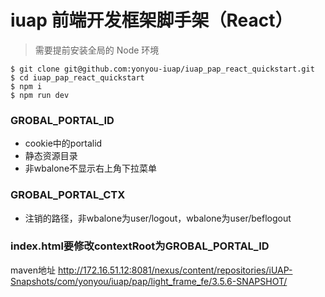 
# iuap 前端开发框架脚手架（React）


> 需要提前安装全局的 Node 环境

```
$ git clone git@github.com:yonyou-iuap/iuap_pap_react_quickstart.git
$ cd iuap_pap_react_quickstart
$ npm i
$ npm run dev
```








### GROBAL_PORTAL_ID
* cookie中的portalid
* 静态资源目录
* 非wbalone不显示右上角下拉菜单

### GROBAL_PORTAL_CTX
* 注销的路径，非wbalone为user/logout，wbalone为user/beflogout

### index.html要修改contextRoot为GROBAL_PORTAL_ID


maven地址
http://172.16.51.12:8081/nexus/content/repositories/iUAP-Snapshots/com/yonyou/iuap/pap/light_frame_fe/3.5.6-SNAPSHOT/

